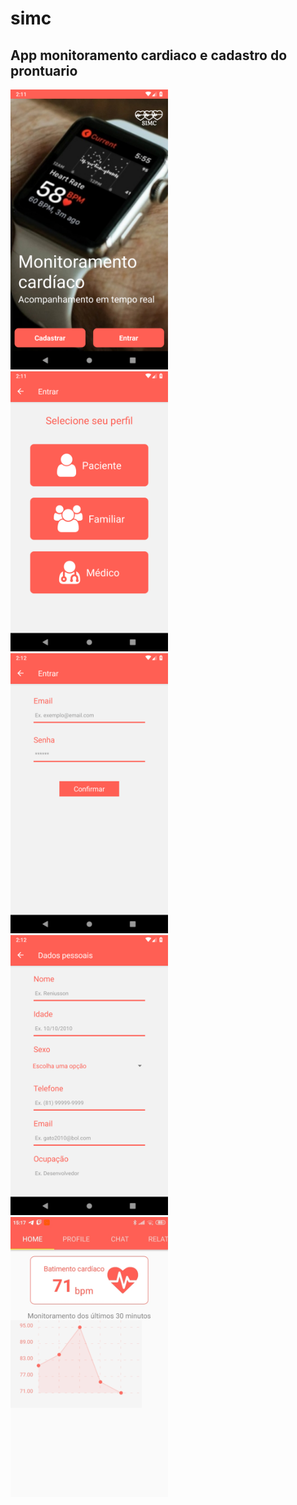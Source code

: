 # simc

## App monitoramento cardiaco e cadastro do prontuario


<img src="/appImages/image1.png" width="50%" height="50%">  
<img src="/appImages/image2.png" width="50%" height="50%">

<img src="/appImages/image3.png" width="50%" height="50%">

<img src="/appImages/image4.png" width="50%" height="50%">

<img src="/appImages/image5.jpg" width="50%" height="50%">

